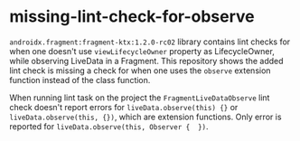 # missing-lint-check-for-observe

`androidx.fragment:fragment-ktx:1.2.0-rc02` library contains lint checks for when one doesn't use `viewLifecycleOwner` property as LifecycleOwner, while observing LiveData in a Fragment. This repository shows the added lint check is missing a check for when one uses the `observe` extension function instead of the class function.

When running lint task on the project the `FragmentLiveDataObserve` lint check doesn't report errors for `liveData.observe(this) {}` or `liveData.observe(this, {})`, which are extension functions.
Only error is reported for `liveData.observe(this, Observer {  })`.
